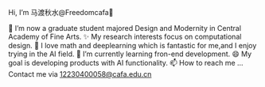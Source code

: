 Hi, I’m 马渡秋水@Freedomcafa👋

 👀 I’m now a graduate student majored Design and Modernity in Central Academy of Fine Arts.
 ✨ My research interests focus on computational design.
 💞️ I love math and deeplearning which is fantastic for me,and I enjoy trying in the AI field.
 🌱 I’m currently learning fron-end development.
 😄 My goal is developing products with AI functionality.
 📫 How to reach me ... Contact me via 12230400058@cafa.edu.cn


<!---
Freedomcafa/Freedomcafa is a ✨ special ✨ repository because its `README.md` (this file) appears on your GitHub profile.
You can click the Preview link to take a look at your changes.
--->
